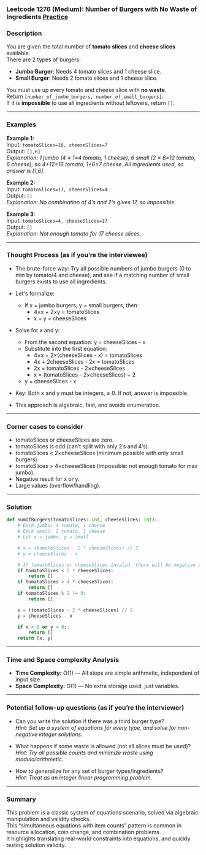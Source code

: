 ### Leetcode 1276 (Medium): Number of Burgers with No Waste of Ingredients [Practice](https://leetcode.com/problems/number-of-burgers-with-no-waste-of-ingredients)

### Description  
You are given the total number of **tomato slices** and **cheese slices** available.  
There are 2 types of burgers:
- **Jumbo Burger**: Needs 4 tomato slices and 1 cheese slice.
- **Small Burger**: Needs 2 tomato slices and 1 cheese slice.

You must use up every tomato and cheese slice with **no waste**.  
Return `[number_of_jumbo_burgers, number_of_small_burgers]`.  
If it is **impossible** to use all ingredients without leftovers, return `[]`.

---

### Examples  

**Example 1:**  
Input: `tomatoSlices=16, cheeseSlices=7`  
Output: `[1,6]`  
*Explanation: 1 jumbo (4 × 1=4 tomato, 1 cheese), 6 small (2 × 6=12 tomato, 6 cheese), so 4+12=16 tomato, 1+6=7 cheese. All ingredients used, so answer is [1,6].*

**Example 2:**  
Input: `tomatoSlices=17, cheeseSlices=4`  
Output: `[]`  
*Explanation: No combination of 4’s and 2’s gives 17, so impossible.*

**Example 3:**  
Input: `tomatoSlices=4, cheeseSlices=17`  
Output: `[]`  
*Explanation: Not enough tomato for 17 cheese slices.*

---

### Thought Process (as if you’re the interviewee)  

- The brute-force way: Try all possible numbers of jumbo burgers (0 to min by tomato/4 and cheese), and see if a matching number of small burgers exists to use all ingredients.

- Let's formalize:
    - If x = jumbo burgers, y = small burgers, then:
        - 4×x + 2×y = tomatoSlices
        - x + y = cheeseSlices

- Solve for x and y:
    - From the second equation: y = cheeseSlices - x
    - Substitute into the first equation:
        - 4×x + 2×(cheeseSlices - x) = tomatoSlices
        - 4x + 2cheeseSlices - 2x = tomatoSlices
        - 2x = tomatoSlices - 2×cheeseSlices
        - x = (tomatoSlices - 2×cheeseSlices) ÷ 2
    - y = cheeseSlices - x

- Key: Both x and y must be integers, ≥ 0. If not, answer is impossible.

- This approach is algebraic, fast, and avoids enumeration.

---

### Corner cases to consider  
- tomatoSlices or cheeseSlices are zero.
- tomatoSlices is odd (can’t split with only 2’s and 4’s).
- tomatoSlices < 2×cheeseSlices (minimum possible with only small burgers).
- tomatoSlices > 4×cheeseSlices (impossible: not enough tomato for max jumbo).
- Negative result for x or y.
- Large values (overflow/handling).

---

### Solution

```python
def numOfBurgers(tomatoSlices: int, cheeseSlices: int):
    # Each jumbo: 4 tomato, 1 cheese
    # Each small: 2 tomato, 1 cheese
    # Let x = jumbo, y = small

    # x = (tomatoSlices - 2 * cheeseSlices) // 2
    # y = cheeseSlices - x

    # If tomatoSlices or cheeseSlices invalid, there will be negative answers or not integer
    if tomatoSlices < 2 * cheeseSlices:
        return []
    if tomatoSlices > 4 * cheeseSlices:
        return []
    if tomatoSlices % 2 != 0:
        return []

    x = (tomatoSlices - 2 * cheeseSlices) // 2
    y = cheeseSlices - x

    if x < 0 or y < 0:
        return []
    return [x, y]
```

---

### Time and Space complexity Analysis  

- **Time Complexity:** O(1) — All steps are simple arithmetic, independent of input size.
- **Space Complexity:** O(1) — No extra storage used, just variables.

---

### Potential follow-up questions (as if you’re the interviewer)  

- Can you write the solution if there was a third burger type?  
  *Hint: Set up a system of equations for every type, and solve for non-negative integer solutions.*

- What happens if some waste is allowed (not all slices must be used)?  
  *Hint: Try all possible counts and minimize waste using modulo/arithmetic.*

- How to generalize for any set of burger types/ingredients?  
  *Hint: Treat as an integer linear programming problem.*

---

### Summary
This problem is a classic system of equations scenario, solved via algebraic manipulation and validity checks.  
This “simultaneous equations with item counts” pattern is common in resource allocation, coin change, and combination problems.  
It highlights translating real-world constraints into equations, and quickly testing solution validity.